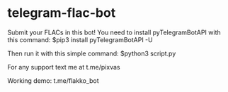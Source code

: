 # telegram-flac-bot
Submit your FLACs in this bot!
You need to install pyTelegramBotAPI with this command:
$pip3 install pyTelegramBotAPI -U

Then run it with this simple command:
$python3 script.py

For any support text me at t.me/pixvas

Working demo: t.me/flakko_bot
